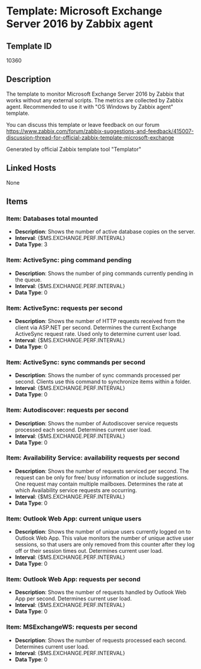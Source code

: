 # Template: Microsoft Exchange Server 2016 by Zabbix agent

## Template ID
10360

## Description
The template to monitor Microsoft Exchange Server 2016 by Zabbix that works without any external scripts.
The metrics are collected by Zabbix agent.
Recommended to use it with "OS Windows by Zabbix agent" template.

You can discuss this template or leave feedback on our forum https://www.zabbix.com/forum/zabbix-suggestions-and-feedback/415007-discussion-thread-for-official-zabbix-template-microsoft-exchange

Generated by official Zabbix template tool "Templator"

## Linked Hosts
None

## Items

### Item: Databases total mounted
- **Description**: Shows the number of active database copies on the server.
- **Interval**: {$MS.EXCHANGE.PERF.INTERVAL}
- **Data Type**: 3

### Item: ActiveSync: ping command pending
- **Description**: Shows the number of ping commands currently pending in the queue.
- **Interval**: {$MS.EXCHANGE.PERF.INTERVAL}
- **Data Type**: 0

### Item: ActiveSync: requests per second
- **Description**: Shows the number of HTTP requests received from the client via ASP.NET per second. Determines the current Exchange ActiveSync request rate. Used only to determine current user load.
- **Interval**: {$MS.EXCHANGE.PERF.INTERVAL}
- **Data Type**: 0

### Item: ActiveSync: sync commands per second
- **Description**: Shows the number of sync commands processed per second. Clients use this command to synchronize items within a folder.
- **Interval**: {$MS.EXCHANGE.PERF.INTERVAL}
- **Data Type**: 0

### Item: Autodiscover: requests per second
- **Description**: Shows the number of Autodiscover service requests processed each second. Determines current user load.
- **Interval**: {$MS.EXCHANGE.PERF.INTERVAL}
- **Data Type**: 0

### Item: Availability Service: availability requests per second
- **Description**: Shows the number of requests serviced per second. The request can be only for free/ busy information or include suggestions. One request may contain multiple mailboxes. Determines the rate at which Availability service requests are occurring.
- **Interval**: {$MS.EXCHANGE.PERF.INTERVAL}
- **Data Type**: 0

### Item: Outlook Web App: current unique users
- **Description**: Shows the number of unique users currently logged on to Outlook Web App. This value monitors the number of unique active user sessions, so that users are only removed from this counter after they log off or their session times out. Determines current user load.
- **Interval**: {$MS.EXCHANGE.PERF.INTERVAL}
- **Data Type**: 0

### Item: Outlook Web App: requests per second
- **Description**: Shows the number of requests handled by Outlook Web App per second. Determines current user load.
- **Interval**: {$MS.EXCHANGE.PERF.INTERVAL}
- **Data Type**: 0

### Item: MSExchangeWS: requests per second
- **Description**: Shows the number of requests processed each second. Determines current user load.
- **Interval**: {$MS.EXCHANGE.PERF.INTERVAL}
- **Data Type**: 0

